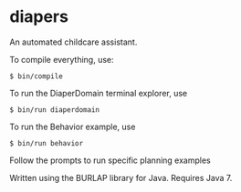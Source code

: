 diapers
=======

An automated childcare assistant.

To compile everything, use:
	
	$ bin/compile

To run the DiaperDomain terminal explorer, use
	
	$ bin/run diaperdomain

To run the Behavior example, use

	$ bin/run behavior

Follow the prompts to run specific planning examples

Written using the BURLAP library for Java.  Requires Java 7.
